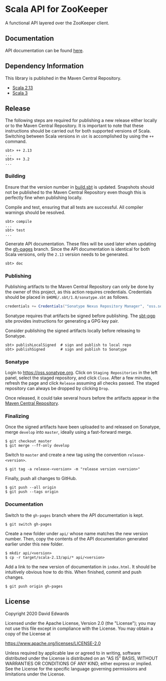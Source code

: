 # Scala API for ZooKeeper

A functional API layered over the ZooKeeper client.

## Documentation

API documentation can be found [here](https://davidedwards.io/zookeeper/api/1.7.1/com/loopfor/zookeeper/index.html).

## Dependency Information

This library is published in the Maven Central Repository.

* [Scala 2.13](https://repo1.maven.org/maven2/com/loopfor/zookeeper/zookeeper-client_2.13/1.7.1/)
* [Scala 3](https://repo1.maven.org/maven2/com/loopfor/zookeeper/zookeeper-client_3/1.7.1/)

## Release

The following steps are required for publishing a new release either locally or to the Maven Central Repository. It is important to note that these instructions should be carried out for both supported versions of Scala. Switching between Scala versions in `sbt` is accomplished by using the `++` command.

```shell
sbt> ++ 2.13
...
sbt> ++ 3.2
...
```

### Building

Ensure that the version number in [build.sbt](build.sbt) is updated. Snapshots should not be published to the Maven Central Repository even though this is perfectly fine when publishing locally.

Compile and test, ensuring that all tests are successful. All compiler warnings should be resolved.

```shell
sbt> compile
...
sbt> test
...
```

Generate API documentation. These files will be used later when updating the [gh-pages](https://github.com/davidledwards/zookeeper/tree/gh-pages) branch. Since the API documentation is identical for both Scala versions, only the `2.13` version needs to be generated.

```shell
sbt> doc
```

### Publishing

Publishing artifacts to the Maven Central Repository can only be done by the owner of this project, as this action requires credentials. Credentials should be placed in `$HOME/.sbt/1.0/sonatype.sbt` as follows.

```scala
credentials += Credentials("Sonatype Nexus Repository Manager", "oss.sonatype.org", "<user>", "<password>")
```

Sonatype requires that artifacts be signed before publishing. The [sbt-pgp](https://github.com/sbt/sbt-pgp) site provides instructions for generating a GPG key pair.

Consider publishing the signed artifacts locally before releasing to Sonatype.

```shell
sbt> publishLocalSigned  # sign and publish to local repo
sbt> publishSigned       # sign and publish to Sonatype
```

### Sonatype

Login to <https://oss.sonatype.org>. Click on `Staging Repositories` in the left panel, select the staged repository, and click `Close`. After a few minutes, refresh the page and click `Release` assuming all checks passed. The staged repository can always be dropped by clicking `Drop`.

Once released, it could take several hours before the artifacts appear in the [Maven Central Repository](https://central.sonatype.com).

### Finalizing

Once the signed artifacts have been uploaded to and released on Sonatype, merge `develop` into `master`, ideally using a fast-forward merge.

```shell
$ git checkout master
$ git merge --ff-only develop
```

Switch to `master` and create a new tag using the convention `release-<version>`.

```shell
$ git tag -a release-<version> -m "release version <version>"
```

Finally, push all changes to GitHub.

```shell
$ git push --all origin
$ git push --tags origin
```

### Documentation

Switch to the `gh-pages` branch where the API documentation is kept.

```shell
$ git switch gh-pages
```

Create a new folder under `api/` whose name matches the new version number. Then, copy the contents of the API documentation generated earlier under this new folder.

```shell
$ mkdir api/<version>
$ cp -r target/scala-2.13/api/* api/<version>
```

Add a link to the new version of documentation in `index.html`. It should be intuitively obvious how to do this. When finished, commit and push changes.

```shell
$ git push origin gh-pages
```



## License

Copyright 2020 David Edwards

Licensed under the Apache License, Version 2.0 (the "License");
you may not use this file except in compliance with the License.
You may obtain a copy of the License at

<https://www.apache.org/licenses/LICENSE-2.0>

Unless required by applicable law or agreed to in writing, software
distributed under the License is distributed on an "AS IS" BASIS,
WITHOUT WARRANTIES OR CONDITIONS OF ANY KIND, either express or implied.
See the License for the specific language governing permissions and
limitations under the License.
